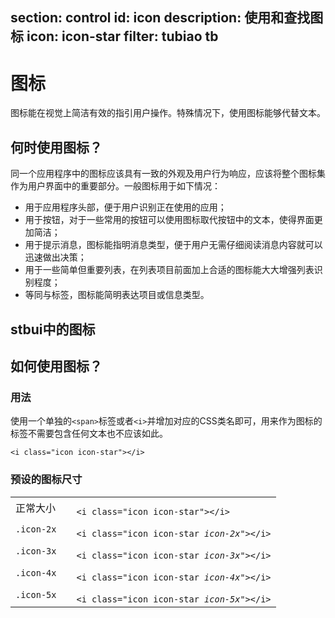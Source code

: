 ﻿section: control
id: icon
description: 使用和查找图标
icon: icon-star
filter: tubiao tb
---

# 图标

<style>
#iconsExample ul {padding: 0;}
#iconsExample li {
  cursor: pointer;
  float: left;
  width: 150px;
  line-height: 25px;
  list-style: none;
  padding: 2px 10px;
  white-space: nowrap;
  transition: all .3s;
}
#iconsExample li a {color: #333}
#iconsExample li a:hover {text-decoration: none}
#iconsExample li a > i {display: inline-block; width: 20px}
#iconsExample li:hover {background-color: #d5f1d7; transform: scale(1.2);}

.table-icons-example td {vertical-align: middle;}
.table-icons-example td pre {margin-bottom: 0;}

</style>

图标能在视觉上简洁有效的指引用户操作。特殊情况下，使用图标能够代替文本。

## 何时使用图标？

同一个应用程序中的图标应该具有一致的外观及用户行为响应，应该将整个图标集作为用户界面中的重要部分。一般图标用于如下情况：

*   用于应用程序头部，便于用户识别正在使用的应用；
*   用于按钮，对于一些常用的按钮可以使用图标取代按钮中的文本，使得界面更加简洁；
*   用于提示消息，图标能指明消息类型，便于用户无需仔细阅读消息内容就可以迅速做出决策；
*   用于一些简单但重要列表，在列表项目前面加上合适的图标能大大增强列表识别程度；
*   等同与标签，图标能简明表达项目或信息类型。

## stbui中的图标


## 如何使用图标？

### 用法

使用一个单独的`<span>`标签或者`<i>`并增加对应的CSS类名即可，用来作为图标的标签不需要包含任何文本也不应该如此。

```
<i class="icon icon-star"></i>
```


### 预设的图标尺寸

<div class="example">
  <table class="table table-icons-example">
    <tbody><tr>
      <td>正常大小</td>
      <td><i class="icon icon-star"></i></td>
      <td><pre><code>&lt;i class="icon icon-star"&gt;&lt;/i&gt;</code></pre></td>
    </tr>
    <tr>
      <td><code>.icon-2x</code></td>
      <td><i class="icon icon-star icon-2x"></i></td>
      <td><pre><code>&lt;i class="icon icon-star <em>icon-2x</em>"&gt;&lt;/i&gt;</code></pre></td>
    </tr>
    <tr>
      <td><code>.icon-3x</code></td>
      <td><i class="icon icon-star icon-3x"></i></td>
      <td><pre><code>&lt;i class="icon icon-star <em>icon-3x</em>"&gt;&lt;/i&gt;</code></pre></td>
    </tr>
    <tr>
      <td><code>.icon-4x</code></td>
      <td><i class="icon icon-star icon-4x"></i></td>
      <td><pre><code>&lt;i class="icon icon-star <em>icon-4x</em>"&gt;&lt;/i&gt;</code></pre></td>
    </tr>
    <tr>
      <td><code>.icon-5x</code></td>
      <td><i class="icon icon-star icon-5x"></i></td>
      <td><pre><code>&lt;i class="icon icon-star <em>icon-5x</em>"&gt;&lt;/i&gt;</code></pre></td>
    </tr>
  </tbody></table>
</div>
